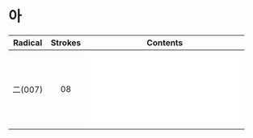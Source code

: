 
# 아

| Radical | Strokes | Contents   |
| :-----: | :-----: | ---------- |
| 二(007)  |   08    | ![亞](亞.md) |
